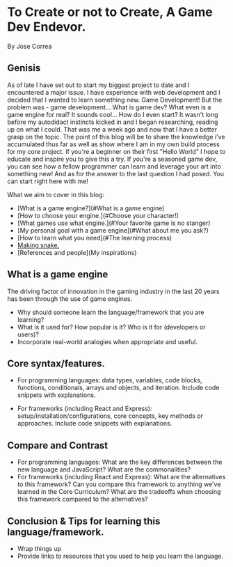 # To Create or not to Create, A Game Dev Endevor. 

By Jose Correa


## Genisis
As of late I have set out to start my biggest project to date and I encountered a major issue. I have experience with web development and I decided that I wanted to learn something new. Game Development! But the problem was - game development... What is game dev? What even is a game engine for real? It sounds cool... How do I even start? It wasn't long before my autodidact instincts kicked in and I began researching, reading up on what I could. That was me a week ago and now that I have a better grasp on the topic. The point of this blog will be to share the knowledge i've accumulated thus far as well as show where I am in my own build process for my core project. If you're a beginner on their first "Hello World" I hope to educate and inspire you to give this a try. If you're a seasoned game dev, you can see how a fellow programmer can learn and leverage your art into something new! And as for the answer to the last question I had posed. You can start right here with me!  

What we aim to cover in this blog:
* [What is a game engine?](#What is a game engine)
* [How to choose your engine.](#Choose your character!)
* [What games use what engine.](#Your favorite game is no stanger)
* [My personal goal with a game engine](#What about me you ask?)
* [How to learn what you need](#The learning process)
* [Making snake.](example)
* [References and people](My inspirations)


## What is a game engine
The driving factor of innovation in the gaming industry in the last 20 years has been through the use of game engines. 
* Why should someone learn the language/framework that you are learning?
* What is it used for? How popular is it? Who is it for (developers or users)?
* Incorporate real-world analogies when appropriate and useful.

## Core syntax/features. 

* For programming languages: data types, variables, code blocks, functions, conditionals, arrays and objects, and iteration. Include code snippets with explanations.

* For frameworks (including React and Express): setup/installation/configurations, core concepts, key methods or approaches. Include code snippets with explanations.

## Compare and Contrast

* For programming languages: What are the key differences between the new language and JavaScript? What are the commonalities?
* For frameworks (including React and Express): What are the alternatives to this framework? Can you compare this framework to anything we've learned in the Core Curriculum? What are the tradeoffs when choosing this framework compared to the alternatives?

## Conclusion & Tips for learning this language/framework.

* Wrap things up
* Provide links to resources that you used to help you learn the language.
